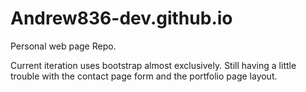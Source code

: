 # Andrew836-dev.github.io
Personal web page Repo.

Current iteration uses bootstrap almost exclusively. Still having a little trouble with the contact page form and the portfolio page layout.

